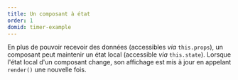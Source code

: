 ```yaml
---
title: Un composant à état
order: 1
domid: timer-example
---
```


En plus de pouvoir recevoir des données (accessibles *via* `this.props`), un composant peut maintenir un état local (accessible *via* `this.state`). Lorsque l'état local d'un composant change, son affichage est mis à jour en appelant `render()` une nouvelle fois.
